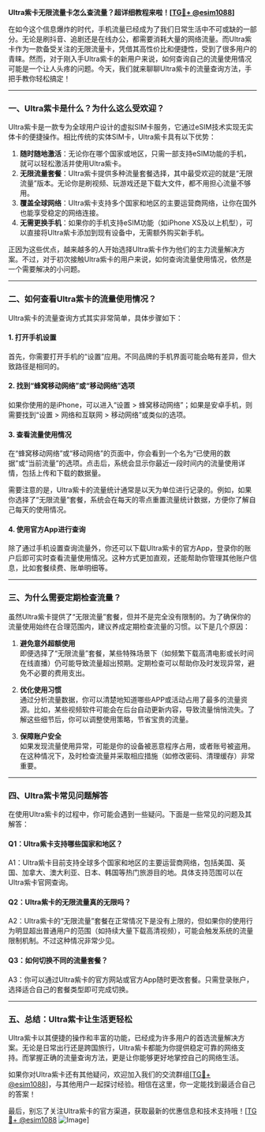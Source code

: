 **Ultra紫卡无限流量卡怎么查流量？超详细教程来啦！[[TG💪+ @esim1088](https://t.me/s/esim1088)]**

在如今这个信息爆炸的时代，手机流量已经成为了我们日常生活中不可或缺的一部分。无论是刷抖音、追剧还是在线办公，都需要消耗大量的网络流量。而Ultra紫卡作为一款备受关注的无限流量卡，凭借其高性价比和便捷性，受到了很多用户的青睐。然而，对于刚入手Ultra紫卡的新用户来说，如何查询自己的流量使用情况可能是一个让人头疼的问题。今天，我们就来聊聊Ultra紫卡的流量查询方法，手把手教你轻松搞定！

---

### **一、Ultra紫卡是什么？为什么这么受欢迎？**

Ultra紫卡是一款专为全球用户设计的虚拟SIM卡服务，它通过eSIM技术实现无实体卡的便捷操作。相比传统的实体SIM卡，Ultra紫卡具有以下优势：

1. **随时随地激活**：无论你在哪个国家或地区，只需一部支持eSIM功能的手机，就可以轻松激活并使用Ultra紫卡。
2. **无限流量套餐**：Ultra紫卡提供多种流量套餐选择，其中最受欢迎的就是“无限流量”版本。无论你是刷视频、玩游戏还是下载大文件，都不用担心流量不够用。
3. **覆盖全球网络**：Ultra紫卡支持多个国家和地区的主要运营商网络，让你在国外也能享受稳定的网络连接。
4. **无需更换手机**：如果你的手机支持eSIM功能（如iPhone XS及以上机型），可以直接将Ultra紫卡添加到现有设备中，无需额外购买新手机。

正因为这些优点，越来越多的人开始选择Ultra紫卡作为他们的主力流量解决方案。不过，对于初次接触Ultra紫卡的用户来说，如何查询流量使用情况，依然是一个需要解决的小问题。

---

### **二、如何查看Ultra紫卡的流量使用情况？**

Ultra紫卡的流量查询方式其实非常简单，具体步骤如下：

#### **1. 打开手机设置**
首先，你需要打开手机的“设置”应用。不同品牌的手机界面可能会略有差异，但大致路径是相同的。

#### **2. 找到“蜂窝移动网络”或“移动网络”选项**
如果你使用的是iPhone，可以进入“设置 > 蜂窝移动网络”；如果是安卓手机，则需要找到“设置 > 网络和互联网 > 移动网络”或类似的选项。

#### **3. 查看流量使用情况**
在“蜂窝移动网络”或“移动网络”的页面中，你会看到一个名为“已使用的数据”或“当前流量”的选项。点击后，系统会显示你最近一段时间内的流量使用详情，包括上传和下载的数据量。

需要注意的是，Ultra紫卡的流量统计通常是以天为单位进行记录的。例如，如果你选择了“无限流量”套餐，系统会在每天的零点重置流量统计数据，方便你了解自己每天的使用情况。

#### **4. 使用官方App进行查询**
除了通过手机设置查询流量外，你还可以下载Ultra紫卡的官方App，登录你的账户后即可实时查看流量使用情况。这种方式更加直观，还能帮助你管理其他账户信息，比如套餐续费、账单明细等。

---

### **三、为什么需要定期检查流量？**

虽然Ultra紫卡提供了“无限流量”套餐，但并不是完全没有限制的。为了确保你的流量使用始终在合理范围内，建议养成定期检查流量的习惯。以下是几个原因：

1. **避免意外超额使用**  
   即便选择了“无限流量”套餐，某些特殊场景下（如频繁下载高清电影或长时间在线直播）仍可能导致流量超出预期。定期检查可以帮助你及时发现异常，避免不必要的费用支出。

2. **优化使用习惯**  
   通过分析流量数据，你可以清楚地知道哪些APP或活动占用了最多的流量资源。比如，某些视频软件可能会在后台自动更新内容，导致流量悄悄流失。了解这些细节后，你可以调整使用策略，节省宝贵的流量。

3. **保障账户安全**  
   如果发现流量使用异常，可能是你的设备被恶意程序占用，或者账号被盗用。在这种情况下，及时检查流量并采取相应措施（如修改密码、清理缓存）非常重要。

---

### **四、Ultra紫卡常见问题解答**

在使用Ultra紫卡的过程中，你可能会遇到一些疑问。下面是一些常见的问题及其解答：

#### **Q1：Ultra紫卡支持哪些国家和地区？**
A1：Ultra紫卡目前支持全球多个国家和地区的主要运营商网络，包括美国、英国、加拿大、澳大利亚、日本、韩国等热门旅游目的地。具体支持范围可以在Ultra紫卡官网查询。

#### **Q2：Ultra紫卡的无限流量真的无限吗？**
A2：Ultra紫卡的“无限流量”套餐在正常情况下是没有上限的，但如果你的使用行为明显超出普通用户的范围（如持续大量下载高清视频），可能会触发系统的流量限制机制。不过这种情况非常少见。

#### **Q3：如何切换不同的流量套餐？**
A3：你可以通过Ultra紫卡的官方网站或官方App随时更改套餐。只需登录账户，选择适合自己的套餐类型即可完成切换。

---

### **五、总结：Ultra紫卡让生活更轻松**

Ultra紫卡以其便捷的操作和丰富的功能，已经成为许多用户的首选流量解决方案。无论是日常出行还是跨国旅行，Ultra紫卡都能为你提供稳定可靠的网络支持。而掌握正确的流量查询方法，更是让你能够更好地掌控自己的网络生活。

如果你对Ultra紫卡还有其他疑问，欢迎加入我们的交流群组[[TG💪+ @esim1088](https://t.me/s/esim1088)]，与其他用户一起探讨经验。相信在这里，你一定能找到最适合自己的答案！

最后，别忘了关注Ultra紫卡的官方渠道，获取最新的优惠信息和技术支持哦！[[TG💪+ @esim1088](https://t.me/s/esim1088) ![Image](https://i.postimg.cc/4NQfJmqS/Snipaste-2025-05-13-00-14-12.png)]